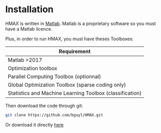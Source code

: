# Installation

HMAX is written in [Matlab](https://mathworks.com/). Matlab is a proprietary software so you must have a Matlab licence.

Plus, in order to run HMAX, you must have theses Toolboxes:

| Requirement                                              |
|----------------------------------------------------------|
| Matlab >2017                                             |
| Optimization toolbox                                     |
| Parallel Computing Toolbox (optionnal)                   |
| Global Optimization Toolbox (sparse coding only)         |
| Statistics and Machine Learning Toolbox (classification) |

Then download the code through git: 
```bash
git clone https://github.com/bguyl/HMAX.git
```

Or download it directly [here](https://github.com/bguyl/HMAX/archive/master.zip)